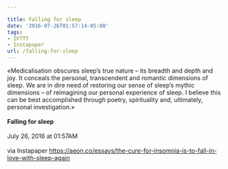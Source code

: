```yaml
---

title: Falling for sleep
date: '2016-07-26T01:57:14-05:00'
tags:
- IFTTT
- Instapaper
url: /falling-for-sleep
---
```

«Medicalisation obscures sleep’s true nature – its breadth and depth and joy. It conceals the personal, transcendent and romantic dimensions of sleep. We are in dire need of restoring our sense of sleep’s mythic dimensions – of reimagining our personal experience of sleep. I believe this can be best accomplished through poetry, spirituality and, ultimately, personal investigation.»<br/><br/><b>Falling for sleep</b><br/><br/>
July 26, 2016 at 01:57AM<br/><br/>
via Instapaper <a href="https://aeon.co/essays/the-cure-for-insomnia-is-to-fall-in-love-with-sleep-again" target="_blank">https://aeon.co/essays/the-cure-for-insomnia-is-to-fall-in-love-with-sleep-again</a>
